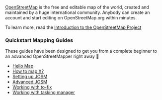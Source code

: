[OpenStreetMap](http://www.openstreetmap.org) is the free and editable map of the world, created and maintained by a huge international community. Anybody can create an account and start editing on OpenStreetMap.org within minutes.

To learn more, read the [Introduction to the OpenStreetMap Project]()

### Quickstart Mapping Guides
These guides have been designed to get you from a complete beginner to an advanced OpenStreetMapper right away :rocket: 
- [Hello Map]()
- [How to map X?]()
- [Setting up JOSM]()
- [Advanced JOSM]()
- [Working with to-fix]()
- [Working with tasking manager]()
